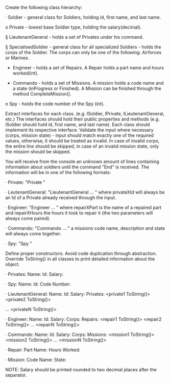 Create the following class hierarchy:

· Soldier - general class for Soldiers, holding id, first name, and last name.

o Private - lowest base Soldier type, holding the salary(decimal).

§ LieutenantGeneral - holds a set of Privates under his command.

§ SpecialisedSoldier - general class for all specialized Soldiers - holds the corps of the Soldier. The corps can only be one of the following: Airforces or Marines.

- Engineer - holds a set of Repairs. A Repair holds a part name and hours worked(int).

- Commando - holds a set of Missions. A mission holds a code name and a state (inProgress or Finished). A Mission can be finished through the method CompleteMission().

o Spy - holds the code number of the Spy (int).

Extract interfaces for each class. (e.g. ISoldier, IPrivate, ILieutenantGeneral, etc.) The interfaces should hold their public properties and methods (e.g. ISoldier should hold id, first name, and last name). Each class should implement its respective interface. Validate the input where necessary (corps, mission state) - input should match exactly one of the required values, otherwise, it should be treated as invalid. In case of invalid corps, the entire line should be skipped, in case of an invalid mission state, only the mission should be skipped.

You will receive from the console an unknown amount of lines containing information about soldiers until the command "End" is received. The information will be in one of the following formats:

· Private: "Private <id> <firstName> <lastName> <salary>"

· LeutenantGeneral: "LieutenantGeneral <id> <firstName> <lastName> <salary> <private1Id> <private2Id> … <privateNId>" where privateXId will always be an Id of a Private already received through the input.

· Engineer: "Engineer <id> <firstName> <lastName> <salary> <corps> <repair1Part> <repair1Hours> … <repairNPart> <repairNHours>" where repairXPart is the name of a repaired part and repairXHours the hours it took to repair it (the two parameters will always come paired).

· Commando: "Commando <id> <firstName> <lastName> <salary> <corps> <mission1CodeName> <mission1state> … <missionNCodeName> <missionNstate>" a missions code name, description and state will always come together.

· Spy: "Spy <id> <firstName> <lastName> <codeNumber>"

Define proper constructors. Avoid code duplication through abstraction. Override ToString() in all classes to print detailed information about the object.

· Privates: Name: <firstName> <lastName> Id: <id> Salary: <salary>

· Spy: Name: <firstName> <lastName> Id: <id> Code Number: <codeNumber>

· LieutenantGeneral: Name: <firstName> <lastName> Id: <id> Salary: <salary> Privates: <private1 ToString()> <private2 ToString()>

… <privateN ToString()>

· Engineer: Name: <firstName> <lastName> Id: <id> Salary: <salary> Corps: <corps> Repairs: <repair1 ToString()> <repair2 ToString()> … <repairN ToString()>

· Commando: Name: <firstName> <lastName> Id: <id> Salary: <salary> Corps: <corps> Missions: <mission1 ToString()> <mission2 ToString()> … <missionN ToString()>

· Repair: Part Name: <partName> Hours Worked: <hoursWorked>

· Mission: Code Name: <codeName> State: <state>

NOTE: Salary should be printed rounded to two decimal places after the separator.
